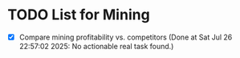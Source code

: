 # TODO List for Mining

- [x] Compare mining profitability vs. competitors  (Done at Sat Jul 26 22:57:02 2025: No actionable real task found.)